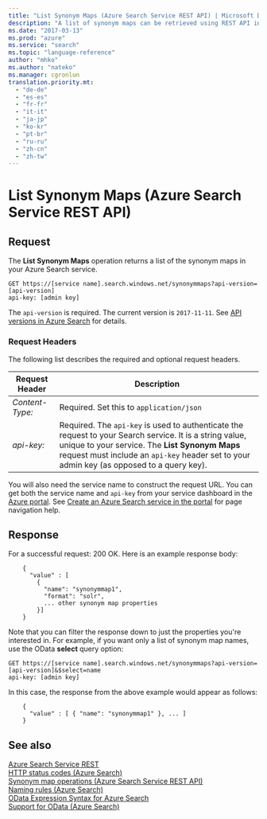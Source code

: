 ```yaml
---
title: "List Synonym Maps (Azure Search Service REST API) | Microsoft Docs"
description: "A list of synonym maps can be retrieved using REST API in Azure Search."
ms.date: "2017-03-13"
ms.prod: "azure"
ms.service: "search"
ms.topic: "language-reference"
author: "mhko"
ms.author: "nateko"
ms.manager: cgronlun
translation.priority.mt:
  - "de-de"
  - "es-es"
  - "fr-fr"
  - "it-it"
  - "ja-jp"
  - "ko-kr"
  - "pt-br"
  - "ru-ru"
  - "zh-cn"
  - "zh-tw"
---
```

# List Synonym Maps (Azure Search Service REST API)

## Request
  The **List Synonym Maps** operation returns a list of the synonym maps in your Azure Search service.  

```  
GET https://[service name].search.windows.net/synonymmaps?api-version=[api-version]  
api-key: [admin key]  
```  

 The `api-version` is required. The current version is `2017-11-11`. See [API versions in Azure Search](https://go.microsoft.com/fwlink/?linkid=834796) for details.  

### Request Headers
   The following list describes the required and optional request headers.  

  |Request Header|Description|  
  |--------------------|-----------------|  
  |*Content-Type:*|Required. Set this to `application/json`|  
  |*api-key:*|Required. The `api-key` is used to authenticate the request to your Search service. It is a string value, unique to your service. The **List Synonym Maps** request must include an `api-key` header set to your admin key (as opposed to a query key).|  

   You will also need the service name to construct the request URL. You can get both the service name and `api-key` from your service dashboard in the [Azure portal](https://portal.azure.com). See [Create an Azure Search service in the portal](https://azure.microsoft.com/documentation/articles/search-create-service-portal/) for page navigation help.  

## Response  
 For a successful request: 200 OK. Here is an example response body:  

```  
    {  
      "value" : [  
        {  
          "name": "synonymmap1",  
          "format": "solr",  
          ... other synonym map properties  
        }]  
    }  
```  

 Note that you can filter the response down to just the properties you're interested in. For example, if you want only a list of synonym map names, use the OData **select** query option:  

```  
GET https://[service name].search.windows.net/synonymmaps?api-version=[api-version]&$select=name
api-key: [admin key]  
```  

 In this case, the response from the above example would appear as follows:  

```  
    {  
      "value" : [ { "name": "synonymmap1" }, ... ]  
    }  
```  

## See also  
 [Azure Search Service REST](index.md)   
 [HTTP status codes &#40;Azure Search&#41;](http-status-codes.md)   
 [Synonym map operations &#40;Azure Search Service REST API&#41;](synonym-map-operations.md)   
 [Naming rules &#40;Azure Search&#41;](naming-rules.md)   
 [OData Expression Syntax for Azure Search](odata-expression-syntax-for-azure-search.md)   
 [Support for OData &#40;Azure Search&#41;](support-for-odata.md)  
